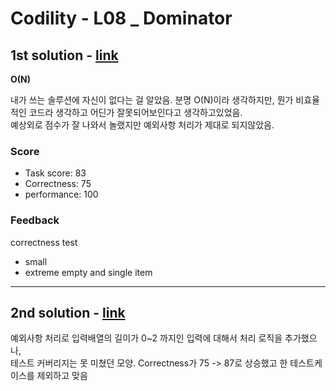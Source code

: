 # Codility - L08 _ Dominator

## 1st solution - [link](https://app.codility.com/demo/results/trainingG34ZDP-KDX/)

**O(N)**
<br>

내가 쓰는 솔루션에 자신이 없다는 걸 알았음.
분명 O(N)이라 생각하지만, 뭔가 비효율적인 코드라 생각하고 어딘가 잘못되어보인다고 생각하고있었음.
<br> 
예상외로 점수가 잘 나와서 놀랬지만 예외사항 처리가 제대로 되지않았음.

### Score

- Task score: 83
- Correctness: 75
- performance: 100

### Feedback

correctness test
- small 
- extreme empty and single item
---

## 2nd solution - [link](https://app.codility.com/demo/results/trainingSR5BUS-TKJ/)

예외사항 처리로 입력배열의 길이가 0~2 까지인 입력에 대해서 처리 로직을 추가했으나, 
<br>
테스트 커버리지는 못 미쳤던 모양. Correctness가 75 -> 87로 상승했고 한 테스트케이스를 제외하고 맞음

